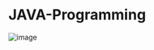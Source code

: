 # JAVA-Programming
![image](https://github.com/yashmetkar/JAVA-Programming/assets/118125450/6d53ebaf-4a5c-4437-9e2b-3df358db1997)
